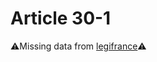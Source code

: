 # Article 30-1

⚠️Missing data from [legifrance](https://www.legifrance.gouv.fr/codes/article_lc/LEGIARTI000006420765)⚠️